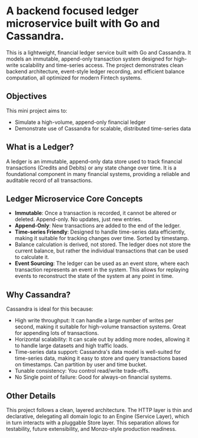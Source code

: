# A backend focused ledger microservice built with Go and Cassandra.

This is a lightweight, financial ledger service built with Go and Cassandra. It models an immutable, append-only transaction system designed for high-write scalability and time-series access. The project demonstrates clean backend architecture, event-style ledger recording, and efficient balance computation, all optimized for modern Fintech systems.

## Objectives

This mini project aims to:

- Simulate a high-volume, append-only financial ledger
- Demonstrate use of Cassandra for scalable, distributed time-series data

## What is a Ledger?

A ledger is an immutable, append-only data store used to track financial transactions (Credits and Debits) or any state change over time. It is a foundational component in many financial systems, providing a reliable and auditable record of all transactions.

## Ledger Microservice Core Concepts

- **Immutable**: Once a transaction is recorded, it cannot be altered or deleted. Append-only. No updates, just new entries.
- **Append-Only**: New transactions are added to the end of the ledger.
- **Time-series Friendly**: Designed to handle time-series data efficiently, making it suitable for tracking changes over time. Sorted by timestamp.
- Balance calculation is derived, not stored. The ledger does not store the current balance, but rather the individual transactions that can be used to calculate it.
- **Event Sourcing**: The ledger can be used as an event store, where each transaction represents an event in the system. This allows for replaying events to reconstruct the state of the system at any point in time.

## Why Cassandra?

Cassandra is ideal for this because:

- High write throughput: It can handle a large number of writes per second, making it suitable for high-volume transaction systems. Great for appending lots of transactions.
- Horizontal scalability: It can scale out by adding more nodes, allowing it to handle large datasets and high traffic loads.
- Time-series data support: Cassandra's data model is well-suited for time-series data, making it easy to store and query transactions based on timestamps. Can partition by user and time bucket.
- Tunable consistency: You control read/write trade-offs.
- No Single point of failure: Good for always-on financial systems.

## Other Details

This project follows a clean, layered architecture. The HTTP layer is thin and declarative, delegating all domain logic to an Engine (Service Layer), which in turn interacts with a pluggable Store layer. This separation allows for testability, future extensibility, and Monzo-style production readiness.
